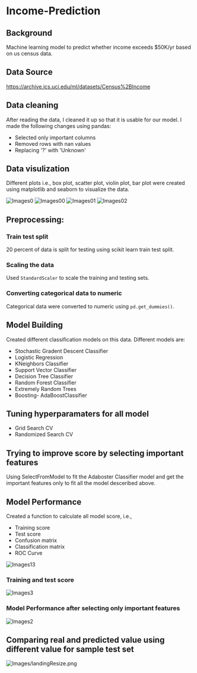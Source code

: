 # Income-Prediction

## Background
Machine learning model  to predict whether income exceeds $50K/yr based on us census data.


## Data Source
https://archive.ics.uci.edu/ml/datasets/Census%2BIncome


## Data cleaning
After reading the data, I cleaned it up so that it is usable for our model. I made the following changes using pandas:

* Selected only important columns
* Removed rows with nan values
* Replacing '?' with 'Unknown'

## Data visulization
Different plots i.e., box plot, scatter plot, violin plot, bar plot were created using matplotlib and seaborn to visualize the data.  

![Images0](figures/corr.png)
![Images00](figures/vio.png)
![Images01](figures/bar.png)
![Images02](figures/box.png)

## Preprocessing: 
### Train test split
20 percent of data is split for testing using scikit learn train test split.
### Scaling the data
Used `StandardScaler` to scale the training and testing sets. 
### Converting categorical data to numeric
Categorical data were converted to numeric  using `pd.get_dummies()`.


## Model Building
Created different classification models on this data. Different models are:
* Stochastic Gradent Descent Classifier
* Logistic Regression
* KNeighbors Classifier
* Support Vector Classifier
* Decision Tree Classifier
* Random Forest Classifier
* Extremely Random Trees
* Boosting- AdaBoostClassifier


## Tuning hyperparamaters for all model
* Grid Search CV
* Randomized Search CV

## Trying to improve score by selecting important features 
Using SelectFromModel to fit the Adaboster Classifier model and get the important features only to fit all the model desceribed above.

## Model Performance
Created a function to calculate all model score, i.e.,
* Training score
* Test score
* Confusion matrix
* Classification matrix
* ROC Curve

![Images13](figures/fun.png)

### Training and test score
![Images3](figures/per11.png)

### Model Performance after selecting only important features
![Images2](figures/per22.png)


## Comparing real and predicted value using different value for sample test set
![Images/landingResize.png](figures/com.png)

